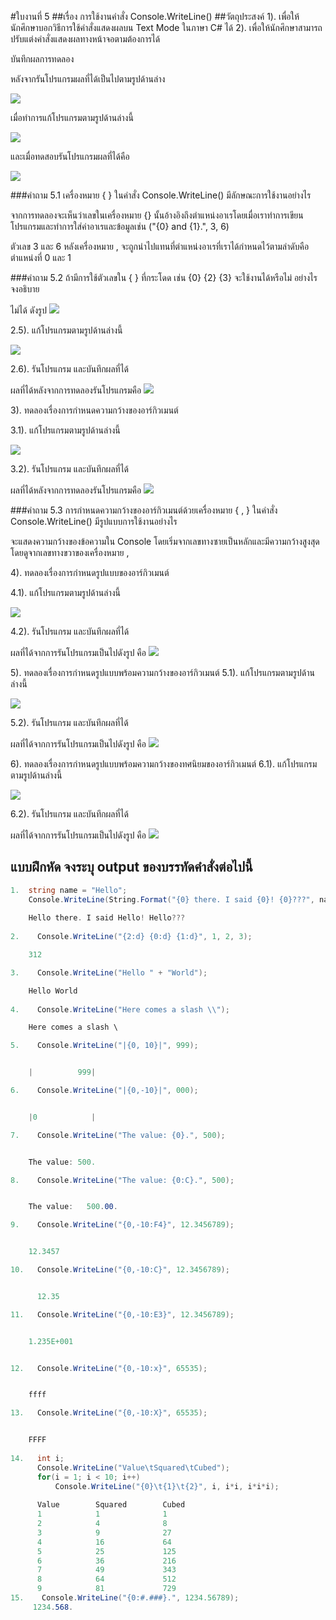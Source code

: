 #ใบงานที่ 5
##เรื่อง การใช้งานคำสั่ง Console.WriteLine()
##วัตถุประสงค์
1). เพื่อให้นักศึกษาบอกวิธีการใช้คำสั่งแสดงผลบน Text Mode ในภาษา C# ได้
2). เพื่อให้นักศึกษาสามารถปรับแต่งคำสั่งแสดงผลทางหน้าจอตามต้องการได้

บันทึกผลการทดลอง

 หลังจากรันโปรแกรมผลที่ได้เป็นไปตามรูปด้านล่าง
 
 ![](https://github.com/est160/LAB-05/blob/master/img/lab%205.1.png?raw=true)
 
 เมื่อทำการแก้โปรแกรมตามรูปด้านล่างนี้
 
  ![](https://github.com/Desktop-Programming-Lab-2559/LAB-05/blob/master/img/pic2.png)

 และเมื่อทดสอบรันโปรแกรมผลที่ได้คือ
 
  ![](https://github.com/est160/LAB-05/blob/master/img/lab5.2.png?raw=true)



###คำถาม 5.1 เครื่องหมาย { }  ในคำสั่ง Console.WriteLine() มีลักษณะการใช้งานอย่างไร


  จากการทดลองจะเห็นว่าเลขในเครื่องหมาย {} นั้นอ้างอิงถึงตำแหน่งอาเรโดยเมื่อเราทำการเขียนโปรแกรมและทำการใส่ค่าอาเรและข้อมูลเช่น ("{0} and {1}.", 3, 6)
  
  
  ตัวเลข 3 และ 6 หลังเครื่องหมาย , จะถูกนำไปแทนที่ตำแหน่งอาเรที่เราได้กำหนดไว้ตามลำดับคือตำแหน่งที่ 0 และ 1
  
  
###คำถาม 5.2  ถ้ามีการใช้ตัวเลขใน { } ที่กระโดด เช่น {0} {2} {3} จะใช้งานได้หรือไม่ อย่างไร จงอธิบาย

 
  ไม่ได้ ดังรูป ![](https://github.com/est160/LAB-05/blob/master/img/lab%205.3.png?raw=true)
  
 
 2.5). แก้โปรแกรมตามรูปด้านล่างนี้
 

  ![](https://github.com/Desktop-Programming-Lab-2559/LAB-05/blob/master/img/pic3.png)
  

 2.6). รันโปรแกรม และบันทึกผลที่ได้
 
 
ผลที่ได้หลังจากการทดลองรันโปรแกรมคือ ![](https://github.com/est160/LAB-05/blob/master/img/lab%205.4.png?raw=true)


3). ทดลองเรื่องการกำหนดความกว้างของอาร์กิวเมนต์

  3.1). แก้โปรแกรมตามรูปด้านล่างนี้

  ![](https://github.com/Desktop-Programming-Lab-2559/LAB-05/blob/master/img/pic4.png)

  3.2). รันโปรแกรม และบันทึกผลที่ได้


ผลที่ได้หลังจากการทดลองรันโปรแกรมคือ ![](https://github.com/est160/LAB-05/blob/master/img/lab%205.10.png?raw=true)


###คำถาม 5.3 การกำหนดความกว้างของอาร์กิวเมนต์ด้วยเครื่องหมาย { , }  ในคำสั่ง Console.WriteLine() มีรูปแบบการใช้งานอย่างไร

จะแสดงความกว้างของข้อความใน Console โดยเริ่มจากเลขทางซายเป็นหลักและมีความกว้างสูงสุดโดยดูจากเลขทางขวาของเครื่องหมาย , 


4). ทดลองเรื่องการกำหนดรูปแบบของอาร์กิวเมนต์

  4.1). แก้โปรแกรมตามรูปด้านล่างนี้

  ![](https://github.com/Desktop-Programming-Lab-2559/LAB-05/blob/master/img/pic5.png)

  4.2). รันโปรแกรม และบันทึกผลที่ได้


ผลที่ได้จากการรันโปรแกรมเป็นไปดังรูป คือ ![](https://github.com/est160/LAB-05/blob/master/img/lab%205.11.png?raw=true)


5). ทดลองเรื่องการกำหนดรูปแบบพร้อมความกว้างของอาร์กิวเมนต์
  5.1). แก้โปรแกรมตามรูปด้านล่างนี้
 
 ![](https://github.com/Desktop-Programming-Lab-2559/LAB-05/blob/master/img/pic6.png)

  5.2). รันโปรแกรม และบันทึกผลที่ได้
  
ผลที่ได้จากการรันโปรแกรมเป็นไปดังรูป คือ ![](https://github.com/est160/LAB-05/blob/master/img/lab%205.9.png?raw=true) 

6). ทดลองเรื่องการกำหนดรูปแบบพร้อมความกว้างของทศนิยมของอาร์กิวเมนต์
  6.1). แก้โปรแกรมตามรูปด้านล่างนี้

 ![](https://github.com/Desktop-Programming-Lab-2559/LAB-05/blob/master/img/pic7.png)

  6.2). รันโปรแกรม และบันทึกผลที่ได้
  
ผลที่ได้จากการรันโปรแกรมเป็นไปดังรูป คือ ![](https://github.com/est160/LAB-05/blob/master/img/lab%205.8.png?raw=true) 

## แบบฝึกหัด จงระบุ output ของบรรทัดคำสั่งต่อไปนี้

```csharp
1.  string name = "Hello";
    Console.WriteLine(String.Format("{0} there. I said {0}! {0}???", name));
    
    Hello there. I said Hello! Hello??? 
    
2.    Console.WriteLine("{2:d} {0:d} {1:d}", 1, 2, 3);

    312

3.    Console.WriteLine("Hello " + "World");

    Hello World
    
4.    Console.WriteLine("Here comes a slash \\");

    Here comes a slash \

5.    Console.WriteLine("|{0, 10}|", 999);


    |          999|

6.    Console.WriteLine("|{0,-10}|", 000);


    |0            |

7.    Console.WriteLine("The value: {0}.", 500);


    The value: 500.

8.    Console.WriteLine("The value: {0:C}.", 500);


    The value:   500.00.

9.    Console.WriteLine("{0,-10:F4}", 12.3456789);


    12.3457

10.   Console.WriteLine("{0,-10:C}", 12.3456789);


      12.35

11.   Console.WriteLine("{0,-10:E3}", 12.3456789);


    1.235E+001  


12.   Console.WriteLine("{0,-10:x}", 65535);


    ffff

13.   Console.WriteLine("{0,-10:X}", 65535);


    FFFF
    
14.   int i; 
      Console.WriteLine("Value\tSquared\tCubed"); 
      for(i = 1; i < 10; i++) 
          Console.WriteLine("{0}\t{1}\t{2}", i, i*i, i*i*i); 
          
      Value        Squared        Cubed
      1            1              1
      2            4              8
      3            9              27
      4            16             64
      5            25             125
      6            36             216
      7            49             343
      8            64             512
      9            81             729
15.    Console.WriteLine("{0:#.###}.", 1234.56789);
     1234.568.
```
